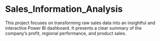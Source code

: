 # Sales_Information_Analysis
This project focuses on transforming raw sales data into an insightful and interactive Power BI dashboard. It presents a clear summary of the company’s profit, regional performance, and product sales.
